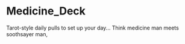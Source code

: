 # Medicine_Deck
Tarot-style daily pulls to set up your day... Think medicine man meets soothsayer man,
